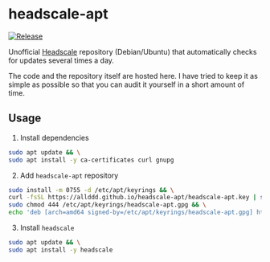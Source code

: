 # headscale-apt

[![Release](https://github.com/allddd/headscale-apt/actions/workflows/release.yml/badge.svg)](https://github.com/allddd/headscale-apt/actions/workflows/release.yml)

Unofficial [Headscale](https://headscale.net) repository (Debian/Ubuntu) that automatically checks for updates several times a day.

The code and the repository itself are hosted here. I have tried to keep it as simple as possible so that you can audit it yourself in a short amount of time.

## Usage

1. Install dependencies
```sh
sudo apt update && \
sudo apt install -y ca-certificates curl gnupg
```

2. Add `headscale-apt` repository
```sh
sudo install -m 0755 -d /etc/apt/keyrings && \
curl -fsSL https://allddd.github.io/headscale-apt/headscale-apt.key | sudo gpg --dearmor -o /etc/apt/keyrings/headscale-apt.gpg && \
sudo chmod 444 /etc/apt/keyrings/headscale-apt.gpg && \
echo 'deb [arch=amd64 signed-by=/etc/apt/keyrings/headscale-apt.gpg] https://allddd.github.io/headscale-apt/ stable main' | sudo tee /etc/apt/sources.list.d/headscale-apt.list
```

3. Install `headscale`
```sh
sudo apt update && \
sudo apt install -y headscale
```
